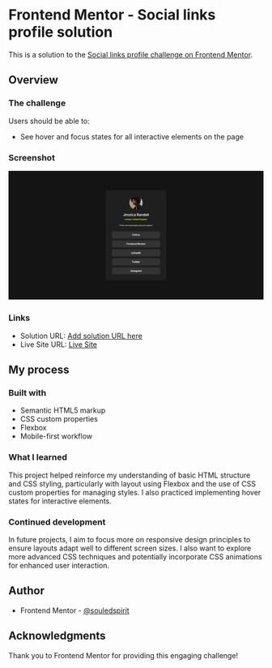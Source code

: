 # Frontend Mentor - Social links profile solution

This is a solution to the [Social links profile challenge on Frontend Mentor](https://www.frontendmentor.io/challenges/social-links-profile-UG32l9m6dQ).

## Overview

### The challenge

Users should be able to:

- See hover and focus states for all interactive elements on the page

### Screenshot

![](./screenshot.png)

### Links

- Solution URL: [Add solution URL here](YOUR_SOLUTION_URL)
- Live Site URL: [Live Site](https://souledspirit.github.io/fm-social-links-profile/)

## My process

### Built with

- Semantic HTML5 markup
- CSS custom properties
- Flexbox
- Mobile-first workflow

### What I learned

This project helped reinforce my understanding of basic HTML structure and CSS styling, particularly with layout using Flexbox and the use of CSS custom properties for managing styles. I also practiced implementing hover states for interactive elements.

### Continued development

In future projects, I aim to focus more on responsive design principles to ensure layouts adapt well to different screen sizes. I also want to explore more advanced CSS techniques and potentially incorporate CSS animations for enhanced user interaction.

## Author

- Frontend Mentor - [@souledspirit](https://www.frontendmentor.io/profile/souledspirit)

## Acknowledgments

Thank you to Frontend Mentor for providing this engaging challenge!
